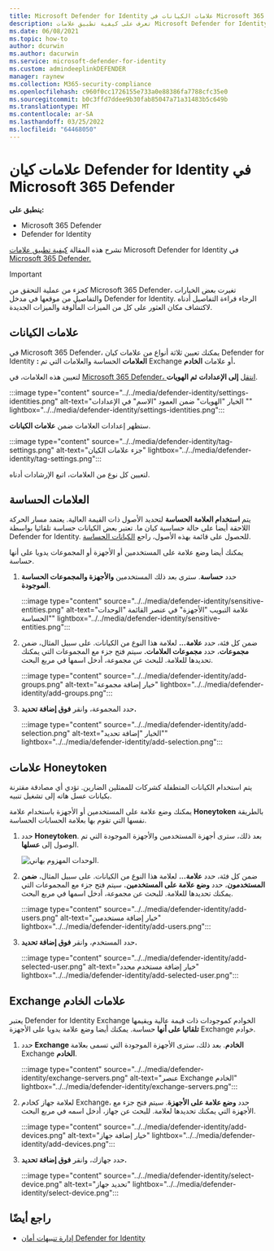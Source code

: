 ```yaml
---
title: Microsoft Defender for Identity علامات الكيانات في Microsoft 365 Defender
description: تعرف على كيفية تطبيق علامات Microsoft Defender for Identity في Microsoft 365 Defender
ms.date: 06/08/2021
ms.topic: how-to
author: dcurwin
ms.author: dacurwin
ms.service: microsoft-defender-for-identity
ms.custom: admindeeplinkDEFENDER
manager: raynew
ms.collection: M365-security-compliance
ms.openlocfilehash: c960f0cc1726155e733a0e88386fa7788cfc35e0
ms.sourcegitcommit: b0c3ffd7ddee9b30fab85047a71a31483b5c649b
ms.translationtype: MT
ms.contentlocale: ar-SA
ms.lasthandoff: 03/25/2022
ms.locfileid: "64468050"
---
```

# <a name="defender-for-identity-entity-tags-in-microsoft-365-defender"></a>علامات كيان Defender for Identity في Microsoft 365 Defender

**ينطبق على:**

- Microsoft 365 Defender
- Defender for Identity

تشرح هذه المقالة [كيفية تطبيق علامات](/defender-for-identity) Microsoft Defender for Identity في [Microsoft 365 Defender.](/microsoft-365/security/defender/overview-security-center)

>[!IMPORTANT]
>كجزء من عملية التحقق من Microsoft 365 Defender، تغيرت بعض الخيارات والتفاصيل من موقعها في مدخل Defender for Identity. الرجاء قراءة التفاصيل أدناه لاكتشاف مكان العثور على كل من الميزات المألوفة والميزات الجديدة.

## <a name="entity-tags"></a>علامات الكيانات

في Microsoft 365 Defender، يمكنك تعيين ثلاثة أنواع من علامات كيان Defender for Identity **: العلامات** الحساسة والعلامات التي تم Exchange أو علامات **الخادم.**

لتعيين هذه العلامات، في <a href="https://go.microsoft.com/fwlink/p/?linkid=2077139" target="_blank">Microsoft 365 Defender، انتقل</a> **إلى الإعدادات** **ثم الهويات**.

:::image type="content" source="../../media/defender-identity/settings-identities.png" alt-text="الخيار &quot;الهويات&quot; ضمن العمود &quot;الاسم&quot; في الإعدادات &quot;" lightbox="../../media/defender-identity/settings-identities.png":::

ستظهر إعدادات العلامات ضمن **علامات الكيانات**.

:::image type="content" source="../../media/defender-identity/tag-settings.png" alt-text="جزء علامات الكيان" lightbox="../../media/defender-identity/tag-settings.png":::

لتعيين كل نوع من العلامات، اتبع الإرشادات أدناه.

## <a name="sensitive--tags"></a>العلامات الحساسة

يتم **استخدام العلامة الحساسة** لتحديد الأصول ذات القيمة العالية. يعتمد مسار الحركة اللاحقة أيضا على حالة حساسية كيان ما. تعتبر بعض الكيانات حساسة تلقائيا بواسطة Defender for Identity. للحصول على قائمة بهذه الأصول، راجع [الكيانات الحساسة](/defender-for-identity/manage-sensitive-honeytoken-accounts#sensitive-entities).

يمكنك أيضا وضع علامة على المستخدمين أو الأجهزة أو المجموعات يدويا على أنها حساسة.

1. حدد **حساسة**. سترى بعد ذلك المستخدمين **والأجهزة والمجموعات الحساسة** **الموجودة**.

   :::image type="content" source="../../media/defender-identity/sensitive-entities.png" alt-text="علامة التبويب &quot;الأجهزة&quot; في عنصر القائمة &quot;الوحدات الحساسة&quot;" lightbox="../../media/defender-identity/sensitive-entities.png":::

1. ضمن كل فئة، حدد **علامة...** لعلامة هذا النوع من الكيانات. على سبيل المثال، ضمن **مجموعات**، حدد **مجموعات العلامات.** سيتم فتح جزء مع المجموعات التي يمكنك تحديدها للعلامة. للبحث عن مجموعة، أدخل اسمها في مربع البحث.

   :::image type="content" source="../../media/defender-identity/add-groups.png" alt-text="خيار إضافة مجموعة" lightbox="../../media/defender-identity/add-groups.png":::

1. حدد المجموعة، وانقر **فوق إضافة تحديد.**

   :::image type="content" source="../../media/defender-identity/add-selection.png" alt-text="الخيار &quot;إضافة تحديد&quot;" lightbox="../../media/defender-identity/add-selection.png":::

## <a name="honeytoken-tags"></a>علامات Honeytoken

يتم استخدام الكيانات المتطفلة كشركات للممثلين الضارين. تؤدي أي مصادقة مقترنة بكيانات عسل هاته إلى تشغيل تنبيه.

يمكنك وضع علامة على المستخدمين أو الأجهزة باستخدام علامة **Honeytoken** بالطريقة نفسها التي تقوم بها بعلامة الحسابات الحساسة.

1. حدد **Honeytoken**. بعد ذلك، سترى أجهزة المستخدمين والأجهزة الموجودة التي تم  الوصول إلى **عسلها**.

    ![الوحدات المهزوم بهاني.](../../media/defender-identity/honeytoken-entities.png)

1. ضمن كل فئة، حدد **علامة...** لعلامة هذا النوع من الكيانات. على سبيل المثال، **ضمن المستخدمون**، حدد **وضع علامة على المستخدمين.** سيتم فتح جزء مع المجموعات التي يمكنك تحديدها للعلامة. للبحث عن مجموعة، أدخل اسمها في مربع البحث.

   :::image type="content" source="../../media/defender-identity/add-users.png" alt-text="خيار إضافة مستخدمين" lightbox="../../media/defender-identity/add-users.png":::

1. حدد المستخدم، وانقر **فوق إضافة تحديد.**

   :::image type="content" source="../../media/defender-identity/add-selected-user.png" alt-text="خيار إضافة مستخدم محدد" lightbox="../../media/defender-identity/add-selected-user.png":::

## <a name="exchange-server-tags"></a>Exchange علامات الخادم

يعتبر Defender for Identity Exchange الخوادم كموجودات ذات قيمة عالية ويقيمها **تلقائيا على أنها** حساسة. يمكنك أيضا وضع علامة يدويا على الأجهزة Exchange خوادم.

1. حدد **Exchange الخادم**. بعد ذلك، سترى الأجهزة الموجودة التي تسمى بعلامة Exchange **الخادم**.

   :::image type="content" source="../../media/defender-identity/exchange-servers.png" alt-text="عنصر Exchange الخادم" lightbox="../../media/defender-identity/exchange-servers.png":::

1. لعلامة جهاز كخادم Exchange، حدد **وضع علامة على الأجهزة**.  سيتم فتح جزء مع الأجهزة التي يمكنك تحديدها لعلامة. للبحث عن جهاز، أدخل اسمه في مربع البحث.

   :::image type="content" source="../../media/defender-identity/add-devices.png" alt-text="خيار إضافة جهاز" lightbox="../../media/defender-identity/add-devices.png":::

1. حدد جهازك، وانقر **فوق إضافة تحديد.**

   :::image type="content" source="../../media/defender-identity/select-device.png" alt-text="تحديد جهاز" lightbox="../../media/defender-identity/select-device.png":::

## <a name="see-also"></a>راجع أيضًا

- [إدارة تنبيهات أمان Defender for Identity](manage-security-alerts.md)
